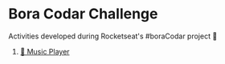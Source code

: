 # Bora Codar Challenge
 
Activities developed during Rocketseat's #boraCodar project 🚀

1. [🎼 Music Player]()
